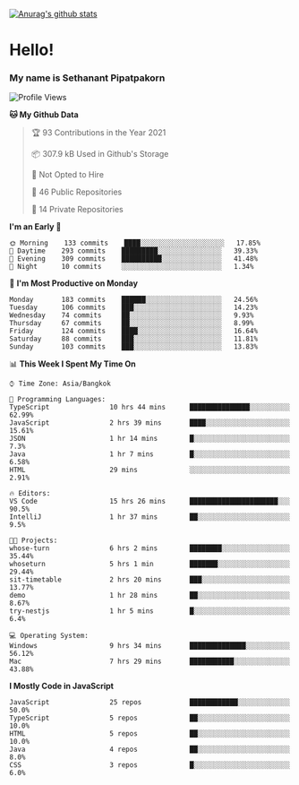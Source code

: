 [![Anurag's github stats](https://github-readme-stats.vercel.app/api?username=thetkpark&count_private=true&show_icons=true&theme=dracula)](https://github.com/anuraghazra/github-readme-stats)

# Hello!
### My name is Sethanant Pipatpakorn

<!--START_SECTION:waka-->
![Profile Views](http://img.shields.io/badge/Profile%20Views-58-blue)

**🐱 My Github Data** 

> 🏆 93 Contributions in the Year 2021
 > 
> 📦 307.9 kB Used in Github's Storage 
 > 
> 🚫 Not Opted to Hire
 > 
> 📜 46 Public Repositories 
 > 
> 🔑 14 Private Repositories  
 > 
**I'm an Early 🐤** 

```text
🌞 Morning    133 commits    ████░░░░░░░░░░░░░░░░░░░░░   17.85% 
🌆 Daytime    293 commits    █████████░░░░░░░░░░░░░░░░   39.33% 
🌃 Evening    309 commits    ██████████░░░░░░░░░░░░░░░   41.48% 
🌙 Night      10 commits     ░░░░░░░░░░░░░░░░░░░░░░░░░   1.34%

```
📅 **I'm Most Productive on Monday** 

```text
Monday       183 commits    ██████░░░░░░░░░░░░░░░░░░░   24.56% 
Tuesday      106 commits    ███░░░░░░░░░░░░░░░░░░░░░░   14.23% 
Wednesday    74 commits     ██░░░░░░░░░░░░░░░░░░░░░░░   9.93% 
Thursday     67 commits     ██░░░░░░░░░░░░░░░░░░░░░░░   8.99% 
Friday       124 commits    ████░░░░░░░░░░░░░░░░░░░░░   16.64% 
Saturday     88 commits     ███░░░░░░░░░░░░░░░░░░░░░░   11.81% 
Sunday       103 commits    ███░░░░░░░░░░░░░░░░░░░░░░   13.83%

```


📊 **This Week I Spent My Time On** 

```text
⌚︎ Time Zone: Asia/Bangkok

💬 Programming Languages: 
TypeScript               10 hrs 44 mins      ███████████████░░░░░░░░░░   62.99% 
JavaScript               2 hrs 39 mins       ████░░░░░░░░░░░░░░░░░░░░░   15.61% 
JSON                     1 hr 14 mins        █░░░░░░░░░░░░░░░░░░░░░░░░   7.3% 
Java                     1 hr 7 mins         █░░░░░░░░░░░░░░░░░░░░░░░░   6.58% 
HTML                     29 mins             ░░░░░░░░░░░░░░░░░░░░░░░░░   2.91%

🔥 Editors: 
VS Code                  15 hrs 26 mins      ██████████████████████░░░   90.5% 
IntelliJ                 1 hr 37 mins        ██░░░░░░░░░░░░░░░░░░░░░░░   9.5%

🐱‍💻 Projects: 
whose-turn               6 hrs 2 mins        ████████░░░░░░░░░░░░░░░░░   35.44% 
whoseturn                5 hrs 1 min         ███████░░░░░░░░░░░░░░░░░░   29.44% 
sit-timetable            2 hrs 20 mins       ███░░░░░░░░░░░░░░░░░░░░░░   13.77% 
demo                     1 hr 28 mins        ██░░░░░░░░░░░░░░░░░░░░░░░   8.67% 
try-nestjs               1 hr 5 mins         █░░░░░░░░░░░░░░░░░░░░░░░░   6.4%

💻 Operating System: 
Windows                  9 hrs 34 mins       ██████████████░░░░░░░░░░░   56.12% 
Mac                      7 hrs 29 mins       ███████████░░░░░░░░░░░░░░   43.88%

```

**I Mostly Code in JavaScript** 

```text
JavaScript               25 repos            ████████████░░░░░░░░░░░░░   50.0% 
TypeScript               5 repos             ██░░░░░░░░░░░░░░░░░░░░░░░   10.0% 
HTML                     5 repos             ██░░░░░░░░░░░░░░░░░░░░░░░   10.0% 
Java                     4 repos             ██░░░░░░░░░░░░░░░░░░░░░░░   8.0% 
CSS                      3 repos             █░░░░░░░░░░░░░░░░░░░░░░░░   6.0%

```



<!--END_SECTION:waka-->

